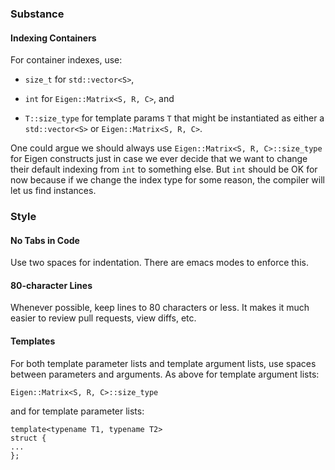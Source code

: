 ### Substance

#### Indexing Containers

For container indexes, use:

* `size_t` for `std::vector<S>`,

* `int` for `Eigen::Matrix<S, R, C>`, and

* `T::size_type` for template params `T` that might be instantiated as either a `std::vector<S>` or `Eigen::Matrix<S, R, C>`.

One could argue we should always use `Eigen::Matrix<S, R, C>::size_type` for Eigen constructs just in case we ever decide that we want to change their default indexing from `int` to something else.  But `int` should be OK for now because if we change the index type for some reason, the compiler will let us find instances.

### Style

#### No Tabs in Code

Use two spaces for indentation.  There are emacs modes to enforce this.

#### 80-character Lines

Whenever possible, keep lines to 80 characters or less.  It makes it much easier to review pull requests, view diffs, etc.

#### Templates

For both template parameter lists and template argument lists, use spaces between parameters and arguments. As above for template argument lists: 

`Eigen::Matrix<S, R, C>::size_type` 

and for template parameter lists: 

```
template<typename T1, typename T2>
struct {
...
};
```
